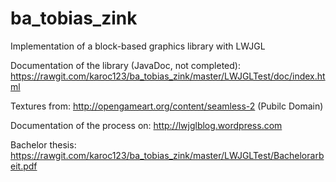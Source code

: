 # ba_tobias_zink
Implementation of a block-based graphics library with LWJGL

Documentation of the library (JavaDoc, not completed): https://rawgit.com/karoc123/ba_tobias_zink/master/LWJGLTest/doc/index.html

Textures from: http://opengameart.org/content/seamless-2 (Pubilc Domain)

Documentation of the process on: http://lwjglblog.wordpress.com

Bachelor thesis: https://rawgit.com/karoc123/ba_tobias_zink/master/LWJGLTest/Bachelorarbeit.pdf